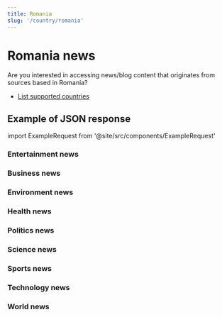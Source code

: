```yaml
---
title: Romania
slug: '/country/romania'
---
```


# Romania news

Are you interested in accessing news/blog content that originates from sources based in Romania?

- [List supported countries](/get-articles/countries)

## Example of JSON response

import ExampleRequest from '@site/src/components/ExampleRequest'

### Entertainment news
<ExampleRequest url="https://api.apitube.io/v1/news/articles?limit=2&category=news/Arts_and_Entertainment&language=ro"></ExampleRequest>

### Business news
<ExampleRequest url="https://api.apitube.io/v1/news/articles?limit=2&category=news/Business&language=ro"></ExampleRequest>

### Environment news
<ExampleRequest url="https://api.apitube.io/v1/news/articles?limit=2&category=news/Environment&language=ro"></ExampleRequest>

### Health news
<ExampleRequest url="https://api.apitube.io/v1/news/articles?limit=2&category=news/Health&language=ro"></ExampleRequest>

### Politics news
<ExampleRequest url="https://api.apitube.io/v1/news/articles?limit=2&category=news/Politics&language=ro"></ExampleRequest>

### Science news
<ExampleRequest url="https://api.apitube.io/v1/news/articles?limit=2&category=news/Science&language=ro"></ExampleRequest>

### Sports news
<ExampleRequest url="https://api.apitube.io/v1/news/articles?limit=2&category=news/Sports&language=ro"></ExampleRequest>

### Technology news
<ExampleRequest url="https://api.apitube.io/v1/news/articles?limit=2&category=news/Technology&language=ro"></ExampleRequest>

### World news
<ExampleRequest url="https://api.apitube.io/v1/news/articles?limit=2&category=news/World&language=ro"></ExampleRequest>
